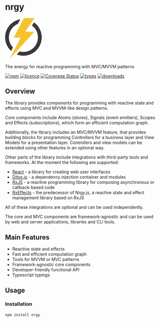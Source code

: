 # nrgy

<img alt="energy" src="energy.svg" width="120" />

The energy for reactive programming with MVC/MVVM patterns

[![npm](https://img.shields.io/npm/v/nrgy.svg)](https://www.npmjs.com/package/nrgy)
[![licence](https://img.shields.io/github/license/mnasyrov/nrgy.svg)](https://github.com/mnasyrov/nrgy/blob/master/LICENSE)
[![Coverage Status](https://coveralls.io/repos/github/mnasyrov/nrgy/badge.svg?branch=main)](https://coveralls.io/github/mnasyrov/nrgy?branch=main)
[![types](https://img.shields.io/npm/types/nrgy.svg)](https://www.npmjs.com/package/nrgy)
[![downloads](https://img.shields.io/npm/dt/nrgy.svg)](https://www.npmjs.com/package/nrgy)

## Overview

The library provides components for programming with reactive state and effects
using MVC and MVVM-like design patterns.

Core components include Atoms (stores), Signals (event emitters), Scopes and
Effects (subscriptions), which form an efficient computation graph.

Additionally, the library includes an MVC/MVVM feature, that provides building
blocks for programming Controllers for a business layer and View Models for a
presentation layer. Controllers and view models can be extended using other
features in an optional way.

Other parts of the library include integrations with third-party tools and
frameworks. At the moment the following are supported:

- [React][link:react] - a library for creating web user interfaces
- [Ditox.js][link:ditox] - a dependency injection container and modules
- [RxJS][link:rxjs] - a reactive programming library for composing asynchronous
  or callback-based code
- [RxEffects][link:rx-effects] - the predecessor of Nrgy.js, a reactive state
  and effect management library based on RxJS

All of these integrations are optional and can be used independently.

The core and MVC components are framework-agnostic and can be used by web and
server applications, libraries and CLI tools.

[link:react]: https://react.dev
[link:ditox]: https://github.com/mnasyrov/ditox
[link:rxjs]: https://github.com/ReactiveX/rxjs
[link:rx-effects]: https://github.com/mnasyrov/rx-effects

## Main Features

- Reactive state and effects
- Fast and efficient computation graph
- Tools for MVVM or MVC patterns
- Framework-agnostic core components
- Developer-friendly functional API
- Typescript typings

## Usage

### Installation

```
npm install nrgy
```
